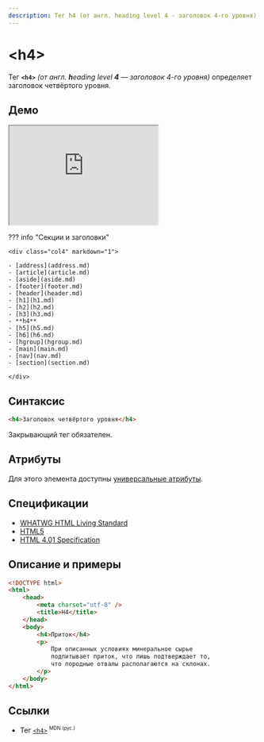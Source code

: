 ```yaml
---
description: Тег h4 (от англ. heading level 4 - заголовок 4-го уровня) определяет заголовок четвёртого уровня
---
```


# &lt;h4&gt;

Тег **`<h4>`** _(от англ. **h**eading level **4** — заголовок 4-го уровня)_ определяет заголовок четвёртого уровня.

## Демо

<iframe class="interactive is-tabbed-standard-height" height="200" src="https://interactive-examples.mdn.mozilla.net/pages/tabbed/h1-h6.html" title="MDN Web Docs Interactive Example" loading="lazy" data-readystate="complete"></iframe>

??? info "Секции и заголовки"

    <div class="col4" markdown="1">

    - [address](address.md)
    - [article](article.md)
    - [aside](aside.md)
    - [footer](footer.md)
    - [header](header.md)
    - [h1](h1.md)
    - [h2](h2.md)
    - [h3](h3.md)
    - **h4**
    - [h5](h5.md)
    - [h6](h6.md)
    - [hgroup](hgroup.md)
    - [main](main.md)
    - [nav](nav.md)
    - [section](section.md)

    </div>

## Синтаксис

```html
<h4>Заголовок четвёртого уровня</h4>
```

Закрывающий тег обязателен.

## Атрибуты

Для этого элемента доступны [универсальные атрибуты](uni-attr.md).

## Спецификации

-   [WHATWG HTML Living Standard](https://html.spec.whatwg.org/multipage/sections.html#the-h1,-h2,-h3,-h4,-h5,-and-h6-elements)
-   [HTML5](http://www.w3.org/TR/html5/sections.html#the-h1,-h2,-h3,-h4,-h5,-and-h6-elements)
-   [HTML 4.01 Specification](http://www.w3.org/TR/html401/struct/global.html#h-7.5.5)

## Описание и примеры

```html
<!DOCTYPE html>
<html>
    <head>
        <meta charset="utf-8" />
        <title>H4</title>
    </head>
    <body>
        <h4>Приток</h4>
        <p>
            При описанных условиях минеральное сырье
            подпитывает приток, что лишь подтверждает то,
            что породные отвалы располагаются на склонах.
        </p>
    </body>
</html>
```

## Ссылки

-   Тег [`<h4>`](https://developer.mozilla.org/ru/docs/Web/HTML/Element/h4) <sup><small>MDN (рус.)</small></sup>
